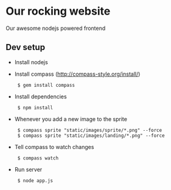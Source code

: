 # Our rocking website

Our awesome nodejs powered frontend

## Dev setup

 * Install nodejs

 * Install compass (http://compass-style.org/install/)
        
        $ gem install compass

 * Install dependencies
        
        $ npm install

 * Whenever you add a new image to the sprite
    
        $ compass sprite "static/images/sprite/*.png" --force
        $ compass sprite "static/images/landing/*.png" --force

 * Tell compass to watch changes

        $ compass watch

 * Run server 

        $ node app.js
